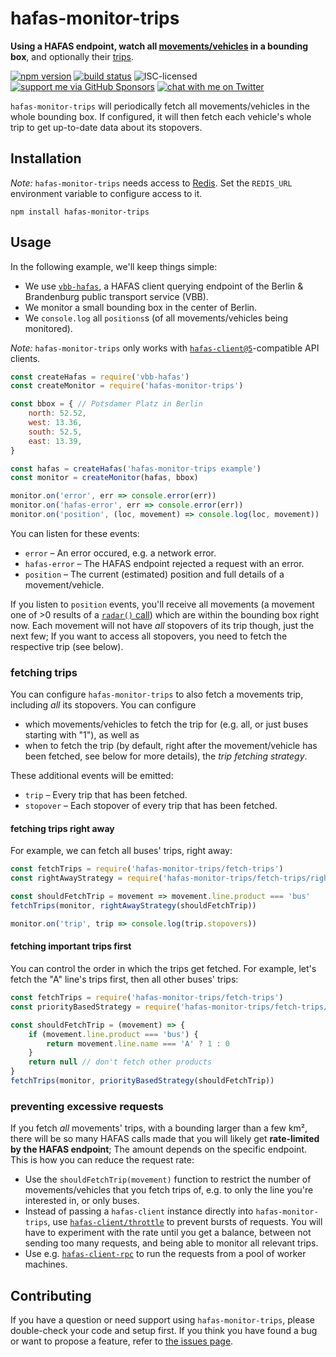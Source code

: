 # hafas-monitor-trips

**Using a HAFAS endpoint, watch all [movements/vehicles](https://github.com/public-transport/hafas-client/blob/5/docs/radar.md) in a bounding box**, and optionally their [trips](https://github.com/public-transport/hafas-client/blob/5/docs/trip.md).

[![npm version](https://img.shields.io/npm/v/hafas-monitor-trips.svg)](https://www.npmjs.com/package/hafas-monitor-trips)
[![build status](https://api.travis-ci.org/derhuerst/hafas-monitor-trips.svg?branch=master)](https://travis-ci.org/derhuerst/hafas-monitor-trips)
![ISC-licensed](https://img.shields.io/github/license/derhuerst/hafas-monitor-trips.svg)
[![support me via GitHub Sponsors](https://img.shields.io/badge/support%20me-donate-fa7664.svg)](https://github.com/sponsors/derhuerst)
[![chat with me on Twitter](https://img.shields.io/badge/chat%20with%20me-on%20Twitter-1da1f2.svg)](https://twitter.com/derhuerst)

`hafas-monitor-trips` will periodically fetch all movements/vehicles in the whole bounding box. If configured, it will then fetch each vehicle's whole trip to get up-to-date data about its stopovers.


## Installation

*Note:* `hafas-monitor-trips` needs access to [Redis](https://redis.io/). Set the `REDIS_URL` environment variable to configure access to it.

```shell
npm install hafas-monitor-trips
```


## Usage

In the following example, we'll keep things simple:

- We use [`vbb-hafas`](https://github.com/public-transport/vbb-hafas), a HAFAS client querying endpoint of the Berlin & Brandenburg public transport service (VBB).
- We monitor a small bounding box in the center of Berlin.
- We `console.log` all `positions`s (of all movements/vehicles being monitored).

*Note:* `hafas-monitor-trips` only works with [`hafas-client@5`](https://github.com/public-transport/hafas-client/tree/5)-compatible API clients.

```js
const createHafas = require('vbb-hafas')
const createMonitor = require('hafas-monitor-trips')

const bbox = { // Potsdamer Platz in Berlin
	north: 52.52,
	west: 13.36,
	south: 52.5,
	east: 13.39,
}

const hafas = createHafas('hafas-monitor-trips example')
const monitor = createMonitor(hafas, bbox)

monitor.on('error', err => console.error(err))
monitor.on('hafas-error', err => console.error(err))
monitor.on('position', (loc, movement) => console.log(loc, movement))
```

You can listen for these events:

- `error` – An error occured, e.g. a network error.
- `hafas-error` – The HAFAS endpoint rejected a request with an error.
- `position` – The current (estimated) position and full details of a movement/vehicle.

If you listen to `position` events, you'll receive all movements (a movement one of >0 results of a [`radar()` call](https://github.com/public-transport/hafas-client/blob/5/docs/radar.md)) which are within the bounding box right now. Each movement will not have *all* stopovers of its trip though, just the next few; If you want to access all stopovers, you need to fetch the respective trip (see below).

### fetching trips

You can configure `hafas-monitor-trips` to also fetch a movements trip, including *all* its stopovers. You can configure
- which movements/vehicles to fetch the trip for (e.g. all, or just buses starting with "1"), as well as
- when to fetch the trip (by default, right after the movement/vehicle has been fetched, see below for more details), the *trip fetching strategy*.

These additional events will be emitted:

- `trip` – Every trip that has been fetched.
- `stopover` – Each stopover of every trip that has been fetched.

#### fetching trips right away

For example, we can fetch all buses' trips, right away:

```js
const fetchTrips = require('hafas-monitor-trips/fetch-trips')
const rightAwayStrategy = require('hafas-monitor-trips/fetch-trips/right-away')

const shouldFetchTrip = movement => movement.line.product === 'bus'
fetchTrips(monitor, rightAwayStrategy(shouldFetchTrip))

monitor.on('trip', trip => console.log(trip.stopovers))
```

#### fetching important trips first

You can control the order in which the trips get fetched. For example, let's fetch the "A" line's trips first, then all other buses' trips:

```js
const fetchTrips = require('hafas-monitor-trips/fetch-trips')
const priorityBasedStrategy = require('hafas-monitor-trips/fetch-trips/priority-based')

const shouldFetchTrip = (movement) => {
	if (movement.line.product === 'bus') {
		return movement.line.name === 'A' ? 1 : 0
	}
	return null // don't fetch other products
}
fetchTrips(monitor, priorityBasedStrategy(shouldFetchTrip))
```

### preventing excessive requests

If you fetch *all* movements' trips, with a bounding larger than a few km², there will be so many HAFAS calls made that you will likely get **rate-limited by the HAFAS endpoint**; The amount depends on the specific endpoint. This is how you can reduce the request rate:

- Use the `shouldFetchTrip(movement)` function to restrict the number of movements/vehicles that you fetch trips of, e.g. to only the line you're interested in, or only buses.
- Instead of passing a `hafas-client` instance directly into `hafas-monitor-trips`, use [`hafas-client/throttle`](https://github.com/public-transport/hafas-client/blob/5/docs/readme.md#throttling-requests) to prevent bursts of requests. You will have to experiment with the rate until you get a balance, between not sending too many requests, and being able to monitor all relevant trips.
- Use e.g. [`hafas-client-rpc`](https://github.com/derhuerst/hafas-client-rpc) to run the requests from a pool of worker machines.


## Contributing

If you have a question or need support using `hafas-monitor-trips`, please double-check your code and setup first. If you think you have found a bug or want to propose a feature, refer to [the issues page](https://github.com/derhuerst/hafas-monitor-trips/issues).
